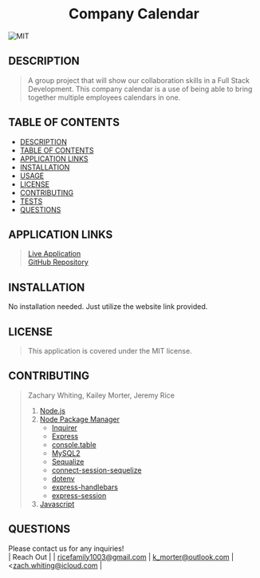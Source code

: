 # <div align="center">**Company Calendar**</div>   
![MIT](https://img.shields.io/badge/License-MIT-blue.svg)  
  
## **DESCRIPTION**   
> A group project that will show our collaboration skills in a Full Stack Development.   This company calendar is a use of being able to bring together multiple employees calendars in one.   
  
## **TABLE OF CONTENTS**  
* [DESCRIPTION](#DESCRIPTION)  
* [TABLE OF CONTENTS](#TABLE-OF-CONTENTS)  
* [APPLICATION LINKS](#APPLICATION-LINKS) 
* [INSTALLATION](#INSTALLATION)  
* [USAGE](#USAGE)  
* [LICENSE](#LICENSE)  
* [CONTRIBUTING](#CONTRIBUTING)  
* [TESTS](#TESTS)  
* [QUESTIONS](#QUESTIONS)  
  
## **APPLICATION LINKS**   
> [Live Application](https://company-calendar.herokuapp.com/)  
> [GitHub Repository](https://github.com/ZQWhiting/company-calendar)  
  
## **INSTALLATION**   
No installation needed.  Just utilize the website link provided.  
  
## **LICENSE**  
> This application is covered under the MIT license.
  
## **CONTRIBUTING**  
> Zachary Whiting, Kailey Morter, Jeremy Rice 
>
> 1. [Node.js](https://nodejs.org/en/)
> 2. [Node Package Manager](https://www.npmjs.com/)
>     - [Inquirer](https://www.npmjs.com/package/inquirer)
>     - [Express](https://www.npmjs.com/package/express)
>     - [console.table](https://www.npmjs.com/package/console.table)
>     - [MySQL2](https://www.npmjs.com/package/mysql2)
>     - [Sequalize](https://www.npmjs.com/package/sequelize)
>     - [connect-session-sequelize](https://www.npmjs.com/package/connect-session-sequelize)
>     - [dotenv](https://www.npmjs.com/package/dotenv)
>     - [express-handlebars](https://www.npmjs.com/package/express-handlebars)
>     - [express-session](https://www.npmjs.com/package/express-session)
> 3. [Javascript](https://developer.mozilla.org/en-US/docs/Web/JavaScript)

## **QUESTIONS**  
Please contact us for any inquiries!  
| Reach Out | 
| <ricefamily1003@gmail.com> | <k_morter@outlook.com> | <zach.whiting@icloud.com |  
